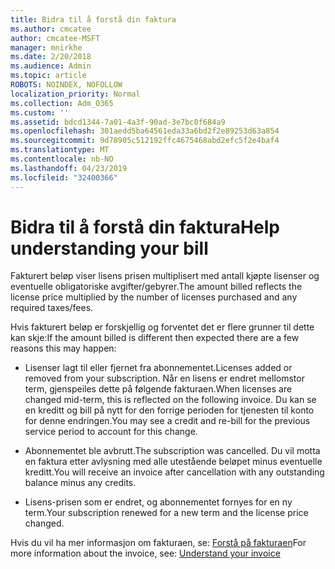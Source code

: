 ```yaml
---
title: Bidra til å forstå din faktura
ms.author: cmcatee
author: cmcatee-MSFT
manager: mnirkhe
ms.date: 2/20/2018
ms.audience: Admin
ms.topic: article
ROBOTS: NOINDEX, NOFOLLOW
localization_priority: Normal
ms.collection: Adm_O365
ms.custom: ''
ms.assetid: bdcd1344-7a01-4a3f-90ad-3e7bc0f684a9
ms.openlocfilehash: 301aedd5ba64561eda33a6bd2f2e89253d63a854
ms.sourcegitcommit: 9d78905c512192ffc4675468abd2efc5f2e4baf4
ms.translationtype: MT
ms.contentlocale: nb-NO
ms.lasthandoff: 04/23/2019
ms.locfileid: "32400366"
---
```

# <a name="help-understanding-your-bill"></a><span data-ttu-id="4c53d-102">Bidra til å forstå din faktura</span><span class="sxs-lookup"><span data-stu-id="4c53d-102">Help understanding your bill</span></span>

<span data-ttu-id="4c53d-103">Fakturert beløp viser lisens prisen multiplisert med antall kjøpte lisenser og eventuelle obligatoriske avgifter/gebyrer.</span><span class="sxs-lookup"><span data-stu-id="4c53d-103">The amount billed reflects the license price multiplied by the number of licenses purchased and any required taxes/fees.</span></span>
  
<span data-ttu-id="4c53d-104">Hvis fakturert beløp er forskjellig og forventet det er flere grunner til dette kan skje:</span><span class="sxs-lookup"><span data-stu-id="4c53d-104">If the amount billed is different then expected there are a few reasons this may happen:</span></span>
  
- <span data-ttu-id="4c53d-105">Lisenser lagt til eller fjernet fra abonnementet.</span><span class="sxs-lookup"><span data-stu-id="4c53d-105">Licenses added or removed from your subscription.</span></span> <span data-ttu-id="4c53d-106">Når en lisens er endret mellomstor term, gjenspeiles dette på følgende fakturaen.</span><span class="sxs-lookup"><span data-stu-id="4c53d-106">When licenses are changed mid-term, this is reflected on the following invoice.</span></span> <span data-ttu-id="4c53d-107">Du kan se en kreditt og bill på nytt for den forrige perioden for tjenesten til konto for denne endringen.</span><span class="sxs-lookup"><span data-stu-id="4c53d-107">You may see a credit and re-bill for the previous service period to account for this change.</span></span>
    
- <span data-ttu-id="4c53d-108">Abonnementet ble avbrutt.</span><span class="sxs-lookup"><span data-stu-id="4c53d-108">The subscription was cancelled.</span></span> <span data-ttu-id="4c53d-109">Du vil motta en faktura etter avlysning med alle utestående beløpet minus eventuelle kreditt.</span><span class="sxs-lookup"><span data-stu-id="4c53d-109">You will receive an invoice after cancellation with any outstanding balance minus any credits.</span></span>
    
- <span data-ttu-id="4c53d-110">Lisens-prisen som er endret, og abonnementet fornyes for en ny term.</span><span class="sxs-lookup"><span data-stu-id="4c53d-110">Your subscription renewed for a new term and the license price changed.</span></span>
    
<span data-ttu-id="4c53d-111">Hvis du vil ha mer informasjon om fakturaen, se: [Forstå på fakturaen](https://support.office.com/article/0724b428-fb59-4962-8c37-6674166d7507)</span><span class="sxs-lookup"><span data-stu-id="4c53d-111">For more information about the invoice, see: [Understand your invoice](https://support.office.com/article/0724b428-fb59-4962-8c37-6674166d7507)</span></span>
  

